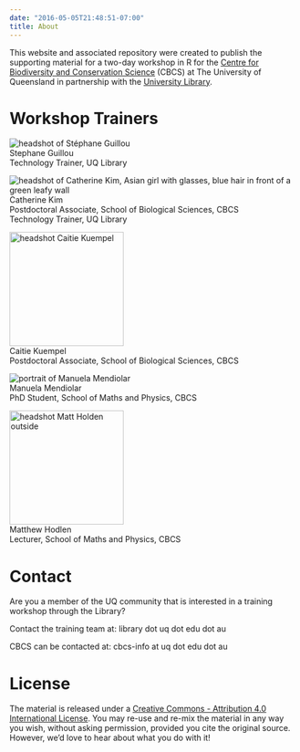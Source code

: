 ```yaml
---
date: "2016-05-05T21:48:51-07:00"
title: About
---
```


This website and associated repository were created to publish the supporting material for a two-day workshop in R for the [Centre for Biodiversity and Conservation Science](https://cbcs.centre.uq.edu.au/) (CBCS) at The University of Queensland in partnership with the [University Library](https://www.library.uq.edu.au/).

# Workshop Trainers
![headshot of Stéphane Guillou](/./about_files/stragu_pic.png)<br>
Stephane Guillou <br>
Technology Trainer, UQ Library <br>

![headshot of Catherine Kim, Asian girl with glasses, blue hair in front of a green leafy wall](/./about_files/ckim_pic.png)<br>
Catherine Kim <br>
Postdoctoral Associate, School of Biological Sciences, CBCS<br>
Technology Trainer, UQ Library <br>

<img src="/./about_files/cdkuempel_pic.png" alt="headshot Caitie Kuempel" width="200px" height="200px"/><br>
Caitie Kuempel <br>
Postdoctoral Associate, School of Biological Sciences, CBCS <br>

![portrait of Manuela Mendiolar](/./about_files/manuela_pic.jpg)<br>
Manuela Mendiolar <br>
PhD Student, School of Maths and Physics, CBCS <br>

<img src="/./about_files/matt_pic.jpg" alt="headshot Matt Holden outside" width="200px" height="200px"/><br>
Matthew Hodlen <br>
Lecturer, School of Maths and Physics, CBCS<br>

# Contact
Are you a member of the UQ community that is interested in a training workshop through the Library? 

Contact the training team at: library dot uq dot edu dot au

CBCS can be contacted at: cbcs-info at uq dot edu dot au

# License
The material is released under a [Creative Commons - Attribution 4.0 International License](https://creativecommons.org/licenses/by/4.0/). You may re-use and re-mix the material in any way you wish, without asking permission, provided you cite the original source. However, we’d love to hear about what you do with it!
